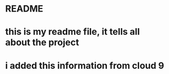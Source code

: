 # README #
# this is my readme file, it tells all about the project
# i added this information from cloud 9
